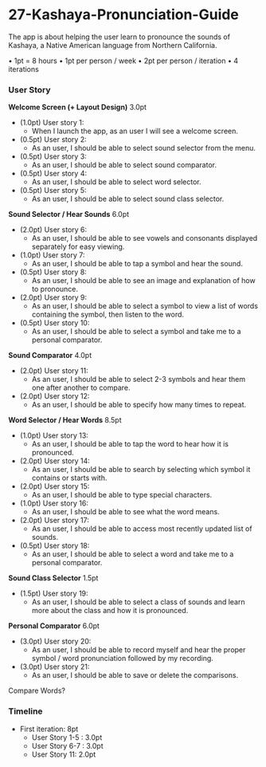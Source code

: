 # 27-Kashaya-Pronunciation-Guide

The app is about helping the user learn to pronounce the sounds of Kashaya, a Native American language from Northern California.


• 1pt = 8 hours
• 1pt per person / week 
• 2pt per person / iteration
• 4 iterations

### User Story
**Welcome Screen (+ Layout Design)** 3.0pt
- (1.0pt) User story 1: 	 
	- When I launch the app, as an user I will see a welcome screen. 
- (0.5pt) User story 2:	 
	- As an user, I should be able to select sound selector from the menu.
- (0.5pt) User story 3:	
    - As an user, I should be able to select sound comparator.
- (0.5pt) User story 4:	
	- As an user, I should be able to select word selector.
- (0.5pt) User story 5: 	
	- As an user, I should be able to select sound class selector.


**Sound Selector / Hear Sounds** 6.0pt

- (2.0pt) User story 6:   
	- As an user, I should be able to see vowels and consonants displayed separately for easy viewing. 
- (1.0pt) User story 7:  
	- As an user, I should be able to tap a symbol and hear the sound.
- (0.5pt) User story 8:  
	- As an user, I should be able to see an image and explanation of how to pronounce.
- (2.0pt) User story 9:	
	- As an user, I should be able to select a symbol to view a list of words containing the symbol, then listen to the word.
- (0.5pt) User story 10: 
	- As an user, I should be able to select a symbol and take me to a personal comparator.


**Sound Comparator** 4.0pt

- (2.0pt) User story 11:	
	- As an user, I should be able to select 2-3 symbols and hear them one after another to compare.
- (2.0pt) User story 12: 
	- As an user, I should be able to specify how many times to repeat.


**Word Selector / Hear Words** 8.5pt
  
- (1.0pt) User story 13: 
	- As an user, I should be able to tap the word to hear how it is pronounced.
- (2.0pt) User story 14:	
	- As an user, I should be able to search by selecting which symbol it contains or starts with.
- (2.0pt) User story 15:  
	- As an user, I should be able to type special characters.
- (1.0pt) User story 16:  
	- As an user, I should be able to see what the word means.
- (2.0pt) User story 17:  
	- As an user, I should be able to access most recently updated list of sounds.
- (0.5pt) User story 18:	
	- As an user, I should be able to select a word and take me to a personal comparator.


**Sound Class Selector**  1.5pt 

- (1.5pt) User story 19:  
	- As an user, I should be able to select a class of sounds and learn more about the class and how it is pronounced.


**Personal Comparator** 6.0pt

- (3.0pt) User story 20:	
	- As an user, I should be able to record myself and hear the proper symbol / word pronunciation followed by my recording.
- (3.0pt) User story 21:	    
	- As an user, I should be able to save or delete the comparisons.

Compare Words?


### Timeline
- First iteration: 8pt
    - User Story 1-5 : 3.0pt
    - User Story 6-7 : 3.0pt
    - User Story 11: 2.0pt